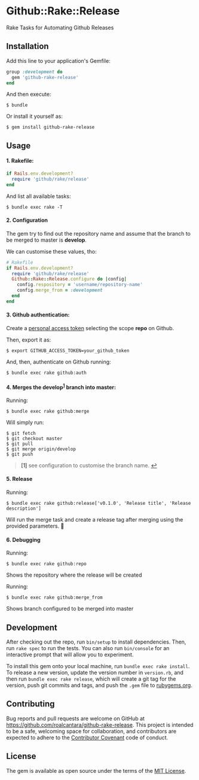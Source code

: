 # Github::Rake::Release

Rake Tasks for Automating Github Releases

## Installation

Add this line to your application's Gemfile:

```ruby
group :development do
  gem 'github-rake-release'
end
```

And then execute:

    $ bundle

Or install it yourself as:

    $ gem install github-rake-release

## Usage

#### 1. Rakefile:

```ruby
if Rails.env.development?
  require 'github/rake/release'
end
```

And list all available tasks:

    $ bundle exec rake -T

#### 2. Configuration

The gem try to find out the repository name and assume that the branch to be merged to master is **develop**.

We can customise these values, tho:

```ruby
# Rakefile
if Rails.env.development?
  require 'github/rake/release'
  Github::Rake::Release.configure do |config|
    config.respository = 'username/repository-name'
    config.merge_from = :development
  end
end
```

#### 3. Github authentication:

Create a [personal access token](https://help.github.com/articles/creating-a-personal-access-token-for-the-command-line/) selecting the scope **repo** on Github.

Then, export it as:

    $ export GITHUB_ACCESS_TOKEN=your_github_token

And, then, authenticate on Github running:

    $ bundle exec rake github:auth

#### 4. Merges the develop<sup name="branch-name-customisation">[1](#branch-name-customisation-reference)</sup> branch into master:

Running:

    $ bundle exec rake github:merge

Will simply run:

    $ git fetch
    $ git checkout master
    $ git pull
    $ git merge origin/develop
    $ git push

> <a name="branch-name-customisation-reference">[1]</a> see configuration to customise the branch name. [↩](#branch-name-customisation)

#### 5. Release

Running:

    $ bundle exec rake github:release['v0.1.0', 'Release title', 'Release description']

Will run the merge task and create a release tag after merging using the provided parameters. 🚀

#### 6. Debugging

Running:

    $ bundle exec rake github:repo

Shows the repository where the release will be created

Running:

    $ bundle exec rake github:merge_from

Shows branch configured to be merged into master

## Development

After checking out the repo, run `bin/setup` to install dependencies. Then, run `rake spec` to run the tests. You can also run `bin/console` for an interactive prompt that will allow you to experiment.

To install this gem onto your local machine, run `bundle exec rake install`. To release a new version, update the version number in `version.rb`, and then run `bundle exec rake release`, which will create a git tag for the version, push git commits and tags, and push the `.gem` file to [rubygems.org](https://rubygems.org).

## Contributing

Bug reports and pull requests are welcome on GitHub at https://github.com/roalcantara/github-rake-release. This project is intended to be a safe, welcoming space for collaboration, and contributors are expected to adhere to the [Contributor Covenant](http://contributor-covenant.org) code of conduct.

## License

The gem is available as open source under the terms of the [MIT License](http://opensource.org/licenses/MIT).
